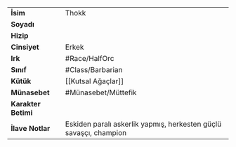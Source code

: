 |  |  |
  |---|---|
  | **İsim** | Thokk|
  | **Soyadı** | |
  | **Hizip** | |
  | **Cinsiyet** | Erkek|
  | **Irk** | #Race/HalfOrc|
  | **Sınıf** | #Class/Barbarian|
  | **Kütük** | [[Kutsal Ağaçlar]]|
  | **Münasebet** | #Münasebet/Müttefik|
  | **Karakter Betimi** | |
  | **İlave Notlar** | Eskiden paralı askerlik yapmış, herkesten güçlü savaşçı, champion|
  